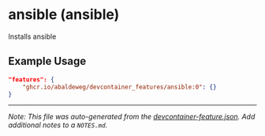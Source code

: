 
# ansible (ansible)

Installs ansible

## Example Usage

```json
"features": {
    "ghcr.io/abaldeweg/devcontainer_features/ansible:0": {}
}
```





---

_Note: This file was auto-generated from the [devcontainer-feature.json](https://github.com/abaldeweg/devcontainer_features/blob/main/src/ansible/devcontainer-feature.json).  Add additional notes to a `NOTES.md`._
